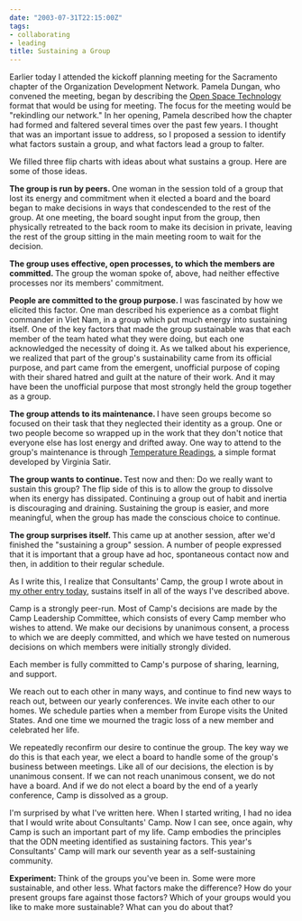 ```yaml
---
date: "2003-07-31T22:15:00Z"
tags:
- collaborating
- leading
title: Sustaining a Group
---
```


<p> Earlier today I attended the kickoff planning meeting for the Sacramento chapter of the Organization Development Network. Pamela Dungan, who convened the meeting, began by describing the <a href="open_space_technology/">Open Space Technology</a> format that would be using for meeting. The focus for the meeting would be "rekindling our network." In her opening, Pamela described how the chapter had formed and faltered several times over the past few years. I thought that was an important issue to address, so I proposed a session to identify what factors sustain a group, and what factors lead a group to falter. </p>
<p> We filled three flip charts with ideas about what sustains a group. Here are some of those ideas. </p>
<p>
<strong> The group is run by peers. </strong> One woman in the session told of a group that lost its energy and commitment when it elected a board and the board began to make decisions in ways that condescended to the rest of the group. At one meeting, the board sought input from the group, then physically retreated to the back room to make its decision in private, leaving the rest of the group sitting in the main meeting room to wait for the decision. </p>
<p>
<strong> The group uses effective, open processes, to which the members are committed. </strong> The group the woman spoke of, above, had neither effective processes nor its members' commitment. </p>
<p>
<strong> People are committed to the group purpose. </strong> I was fascinated by how we elicited this factor. One man described his experience as a combat flight commander in Viet Nam, in a group which put much energy into sustaining itself. One of the key factors that made the group sustainable was that each member of the team hated what they were doing, but each one acknowledged the necessity of doing it. As we talked about his experience, we realized that part of the group's sustainability came from its official purpose, and part came from the emergent, unofficial purpose of coping with their shared hatred and guilt at the nature of their work. And it may have been the unofficial purpose that most strongly held the group together as a group. </p>
<p>
<strong> The group attends to its maintenance. </strong> I have seen groups become so focused on their task that they neglected their identity as a group. One or two people become so wrapped up in the work that they don't notice that everyone else has lost energy and drifted away. One way to attend to the group's maintenance is through <a href="http://dhemery.com/articles/temperature_reading/">Temperature Readings</a>, a simple format developed by Virginia Satir. </p>
<p>
<strong> The group wants to continue. </strong> Test now and then: Do we really want to sustain this group? The flip side of this is to allow the group to dissolve when its energy has dissipated. Continuing a group out of habit and inertia is discouraging and draining. Sustaining the group is easier, and more meaningful, when the group has made the conscious choice to continue. </p>
<p>
<strong> The group surprises itself. </strong> This came up at another session, after we'd finished the "sustaining a group" session. A number of people expressed that it is important that a group have ad hoc, spontaneous contact now and then, in addition to their regular schedule. </p>
<p> As I write this, I realize that Consultants' Camp, the group I wrote about in <a href="open_space_technology/">my other entry today</a>, sustains itself in all of the ways I've described above. </p>
<p> Camp is a strongly peer-run. Most of Camp's decisions are made by the Camp Leadership Committee, which consists of every Camp member who wishes to attend. We make our decisions by unanimous consent, a process to which we are deeply committed, and which we have tested on numerous decisions on which members were initially strongly divided. </p>
<p> Each member is fully committed to Camp's purpose of sharing, learning, and support. </p>
<p> We reach out to each other in many ways, and continue to find new ways to reach out, between our yearly conferences. We invite each other to our homes. We schedule parties when a member from Europe visits the United States. And one time we mourned the tragic loss of a new member and celebrated her life. </p>
<p> We repeatedly reconfirm our desire to continue the group. The key way we do this is that each year, we elect a board to handle some of the group's business between meetings. Like all of our decisions, the election is by unanimous consent. If we can not reach unanimous consent, we do not have a board. And if we do not elect a board by the end of a yearly conference, Camp is dissolved as a group. </p>
<p> I'm surprised by what I've written here. When I started writing, I had no idea that I would write about Consultants' Camp. Now I can see, once again, why Camp is such an important part of my life. Camp embodies the principles that the ODN meeting identified as sustaining factors. This year's Consultants' Camp will mark our seventh year as a self-sustaining community. </p>
<p>
<strong> Experiment: </strong> Think of the groups you've been in. Some were more sustainable, and other less. What factors make the difference? How do your present groups fare against those factors? Which of your groups would you like to make more sustainable? What can you do about that? </p>
